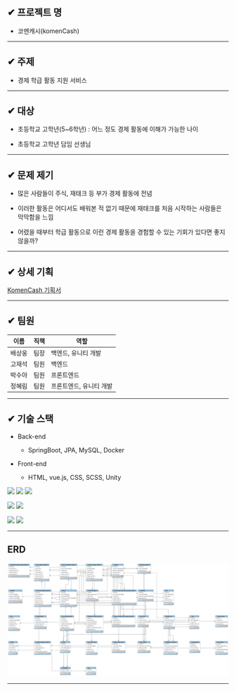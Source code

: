 ## ✔ 프로젝트 명

- 코멘캐시(komenCash)

---

## ✔ 주제

- 경제 학급 활동 지원 서비스

---

## ✔ 대상

- 초등학교 고학년(5~6학년) : 어느 정도 경제 활동에 이해가 가능한 나이

- 초등학교 고학년 담임 선생님

---

## ✔ 문제 제기

- 많은 사람들이 주식, 재태크 등 부가 경제 활동에 전념

- 이러한 활동은 어디서도 배워본 적 없기 때문에 재태크를 처음 시작하는 사람들은 막막함을 느낌

- 어렸을 때부터 학급 활동으로 이런 경제 활동을 경험할 수 있는 기회가 있다면 좋지 않을까?

---

## ✔ 상세 기획

[KomenCash 기획서](https://www.notion.so/KomenCash-5e432ac66c964c74ae48d71b82ef8246#632443c7a6594c32a58fc1b8a0d4fc03)

---

## ✔ 팀원

| 이름   | 직책 | 역할                    |
| ------ | ---- | ----------------------- |
| 배상웅 | 팀장 | 백엔드, 유니티 개발     |
| 고재석 | 팀원 | 백엔드                  |
| 박수아 | 팀원 | 프론트엔드              |
| 정혜림 | 팀원 | 프론트엔드, 유니티 개발 |

---

## ✔ 기술 스택

- Back-end

  - SpringBoot, JPA, MySQL, Docker

- Front-end
  - HTML, vue.js, CSS, SCSS, Unity

<img src="https://img.shields.io/badge/Spring-success?style=flat-square&logo=Spring&logoColor=white"/></a>
<img src="https://img.shields.io/badge/IntelliJ-9cf?style=flat-square&logo=intelliJ IDEA&logoColor=white"/></a>
<img src="https://img.shields.io/badge/Gradle-inactive?style=flat-square&logo=Gradle&logoColor=white"/></a>

<img src="https://img.shields.io/badge/Vue.js-green?style=flat-square&logo=Vue.js&logoColor=white"/></a>
<img src="https://img.shields.io/badge/VSCode-informational?style=flat-square&logo=Visual Studio Code&logoColor=white"/></a>

<img src="https://img.shields.io/badge/MySQL-informational?style=flat-square&logo=MySQL&logoColor=white"/></a>
<img src="https://img.shields.io/badge/Docker-informational?style=flat-square&logo=Docker&logoColor=white"/></a>

---

## ERD

![komencash-erd](README.assets/komencash-erd.png)

---
